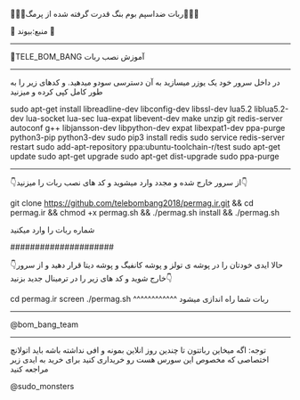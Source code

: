 💊💊🔰ربات ضداسپم بوم بنگ قدرت گرفته شده از پرمگ🔰💊💊

💊 منبع:بیوند 💊
***************************************************************
🔰TELE_BOM_BANG آموزش نصب ربات 
***************************************************************
در داخل سرور خود یک یوزر میسازید به آن دسترسی سودو میدهید.
و کدهای زیر را به طور کامل کپی کرده و میزنید

sudo apt-get install libreadline-dev libconfig-dev libssl-dev lua5.2 liblua5.2-dev lua-socket lua-sec lua-expat libevent-dev make unzip git redis-server autoconf g++ libjansson-dev libpython-dev expat libexpat1-dev ppa-purge python3-pip python3-dev
sudo pip3 install redis
sudo service redis-server restart
sudo add-apt-repository ppa:ubuntu-toolchain-r/test
sudo apt-get update
sudo apt-get upgrade
sudo apt-get dist-upgrade
sudo ppa-purge
***************************************************************
👇از سرور خارج شده و مجدد وارد میشوید و کد های نصب ربات را میزنید👇

git clone https://github.com/telebombang2018/permag.ir.git && cd permag.ir && chmod +x permag.sh && ./permag.sh install && ./permag.sh

شماره ربات را وارد میکنید  

#####################

👇حالا ایدی خودتان را در پوشه ی تولز و پوشه کانفیگ و پوشه دیتا قرار دهید و از سرور خارج شوید و کد های زیر را در ترمینال جدید بزنید👇

cd permag.ir
screen ./permag.sh
^^^^^^^^^^^^
ربات شما راه اندازی میشود
*************************************************************
@bom_bang_team
**************
توجه: اگه میخاین رباتتون تا چندین روز انلاین بمونه و افی نداشته باشه باید اتولانچ اختصاصی که مخصوص این سورس هست رو خریداری کنید برای خرید به ایدی زیر مراجعه کنید 

@sudo_monsters
